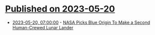 # [Published on 2023-05-20](index.md)

* [2023-05-20, 07:00:00](https://science.slashdot.org/story/23/05/19/2254220/nasa-picks-blue-origin-to-make-a-second-human-crewed-lunar-lander?utm_source=rss1.0mainlinkanon&utm_medium=feed) - [NASA Picks Blue Origin To Make a Second Human-Crewed Lunar Lander](https://science.slashdot.org/story/23/05/19/2254220/nasa-picks-blue-origin-to-make-a-second-human-crewed-lunar-lander?utm_source=rss1.0mainlinkanon&utm_medium=feed)
